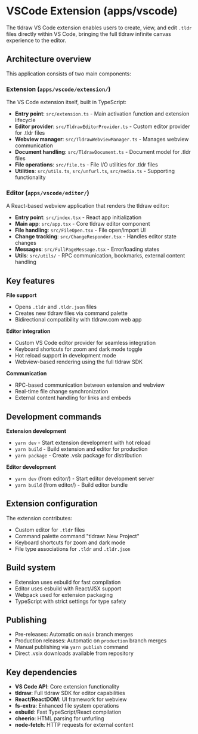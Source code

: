 # VSCode Extension (apps/vscode)

The tldraw VS Code extension enables users to create, view, and edit `.tldr` files directly within VS Code, bringing the full tldraw infinite canvas experience to the editor.

## Architecture overview

This application consists of two main components:

### Extension (`apps/vscode/extension/`)

The VS Code extension itself, built in TypeScript:

- **Entry point**: `src/extension.ts` - Main activation function and extension lifecycle
- **Editor provider**: `src/TldrawEditorProvider.ts` - Custom editor provider for .tldr files
- **Webview manager**: `src/TldrawWebviewManager.ts` - Manages webview communication
- **Document handling**: `src/TldrawDocument.ts` - Document model for .tldr files
- **File operations**: `src/file.ts` - File I/O utilities for .tldr files
- **Utilities**: `src/utils.ts`, `src/unfurl.ts`, `src/media.ts` - Supporting functionality

### Editor (`apps/vscode/editor/`)

A React-based webview application that renders the tldraw editor:

- **Entry point**: `src/index.tsx` - React app initialization
- **Main app**: `src/app.tsx` - Core tldraw editor component
- **File handling**: `src/FileOpen.tsx` - File open/import UI
- **Change tracking**: `src/ChangeResponder.tsx` - Handles editor state changes
- **Messages**: `src/FullPageMessage.tsx` - Error/loading states
- **Utils**: `src/utils/` - RPC communication, bookmarks, external content handling

## Key features

**File support**

- Opens `.tldr` and `.tldr.json` files
- Creates new tldraw files via command palette
- Bidirectional compatibility with tldraw.com web app

**Editor integration**

- Custom VS Code editor provider for seamless integration
- Keyboard shortcuts for zoom and dark mode toggle
- Hot reload support in development mode
- Webview-based rendering using the full tldraw SDK

**Communication**

- RPC-based communication between extension and webview
- Real-time file change synchronization
- External content handling for links and embeds

## Development commands

**Extension development**

- `yarn dev` - Start extension development with hot reload
- `yarn build` - Build extension and editor for production
- `yarn package` - Create .vsix package for distribution

**Editor development**

- `yarn dev` (from editor/) - Start editor development server
- `yarn build` (from editor/) - Build editor bundle

## Extension configuration

The extension contributes:

- Custom editor for `.tldr` files
- Command palette command "tldraw: New Project"
- Keyboard shortcuts for zoom and dark mode
- File type associations for `.tldr` and `.tldr.json`

## Build system

- Extension uses esbuild for fast compilation
- Editor uses esbuild with React/JSX support
- Webpack used for extension packaging
- TypeScript with strict settings for type safety

## Publishing

- Pre-releases: Automatic on `main` branch merges
- Production releases: Automatic on `production` branch merges
- Manual publishing via `yarn publish` command
- Direct .vsix downloads available from repository

## Key dependencies

- **VS Code API**: Core extension functionality
- **tldraw**: Full tldraw SDK for editor capabilities
- **React/ReactDOM**: UI framework for webview
- **fs-extra**: Enhanced file system operations
- **esbuild**: Fast TypeScript/React compilation
- **cheerio**: HTML parsing for unfurling
- **node-fetch**: HTTP requests for external content
